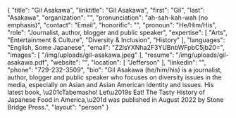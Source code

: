 {
  "title": "Gil Asakawa",
  "linktitle": "Gil Asakawa",
  "first": "Gil",
  "last": "Asakawa",
  "organization": "",
  "pronunciation": "ah-sah-kah-wah (no emphasis)",
  "contact": "Email",
  "honorific": "",
  "pronoun": "He/Him/His",
  "role": "Journalist, author, blogger and public speaker",
  "expertise": [
    "Arts",
    "Entertainment & Culture",
    "Diversity & Inclusion",
    "History"
  ],
  "languages": "English, Some Japanese",
  "email": "Z2lsYXNha2F3YUBnbWFpbC5jb20=",
  "images": [
    "/img/uploads/gil-asakawa.jpeg"
  ],
  "resume": "/img/uploads/gil-asakawa.pdf",
  "website": "",
  "location": [
    "Jefferson"
  ],
  "linkedin": "",
  "phone": "729-232-3509",
  "bio": "Gil Asakawa (he/him/his) is a journalist, author, blogger and public speaker who focuses on diversity issues in the media, especially on Asian and Asian American identity and issues. His latest book, \u201cTabemasho! Let\u2019s Eat! The Tasty History of Japanese Food in America,\u201d was published in August 2022 by Stone Bridge Press.",
  "layout": "person"
}